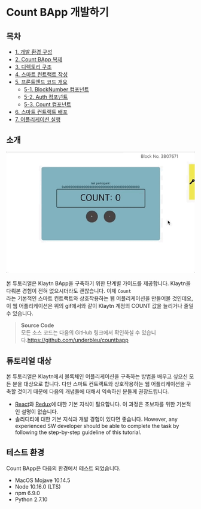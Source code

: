 # Count BApp 개발하기

## 목차

* [1. 개발 환경 구성](1.-environment-setup.md)
* [2. Count BApp 복제](2.-clone-count-bapp.md)
* [3. 디렉토리 구조](3.-directory-structure.md)
* [4. 스마트 컨트랙트 작성](4.-write-smart-contract.md)
* [5. 프론트엔드 코드 개요](5.-frontend-code-overview/README.md) 
  * [5-1. BlockNumber 컴포넌트](5.-frontend-code-overview/5-1.-blocknumber-component.md)
  * [5-2. Auth 컴포넌트](5.-frontend-code-overview/5-2.-auth-component.md)
  * [5-3. Count 컴포넌트](5.-frontend-code-overview/5-3.-count-component.md)
* [6. 스마트 컨트랙트 배포](6.-deploy-contract.md)
* [7. 어플리케이션 실행](7.-run-app.md)

## 소개

![소개](images/tutorial-1intro.gif)

본 튜토리얼은 Klaytn BApp을 구축하기 위한 단계별 가이드를 제공합니다. Klaytn을 다뤄본 경험이 전혀 없으시더라도 괜찮습니다. 이제 `Count`  
라는 기본적인 스마트 컨트랙트와 상호작용하는 웹 어플리케이션을 만들어볼 것인데요, 이 웹 어플리케이션은 위의 gif에서와 같이 Klaytn 계정의 COUNT 값을 늘리거나 줄일 수 있습니다.

> **Source Code**  
> 모든 소스 코드는 다음의 GitHub 링크에서 확인하실 수 있습니다.<https://github.com/underbleu/countbapp>

## 튜토리얼 대상

본 튜토리얼은 Klaytn에서 블록체인 어플리케이션을 구축하는 방법을 배우고 싶으신 모든 분을 대상으로 합니다. 다만 스마트 컨트랙트와 상호작용하는 웹 어플리케이션을 구축할 것이기 때문에 다음의 개념들에 대해서 익숙하신 분들께 권장드립니다.

* [React](https://reactjs.org/)와 [Redux](https://redux.js.org/)에 대한 기본 지식이 필요합니다. 이 과정은 초보자를 위한 기본적인 설명이 없습니다.
* 솔리디티에 대한 기본 지식과 개발 경험이 있다면 좋습니다. However, any experienced SW developer should be able to complete the task by following the step-by-step guideline of this tutorial.

## 테스트 환경

Count BApp은 다음의 환경에서 테스트 되었습니다.

* MacOS Mojave 10.14.5
* Node 10.16.0 \(LTS\)
* npm 6.9.0
* Python 2.7.10